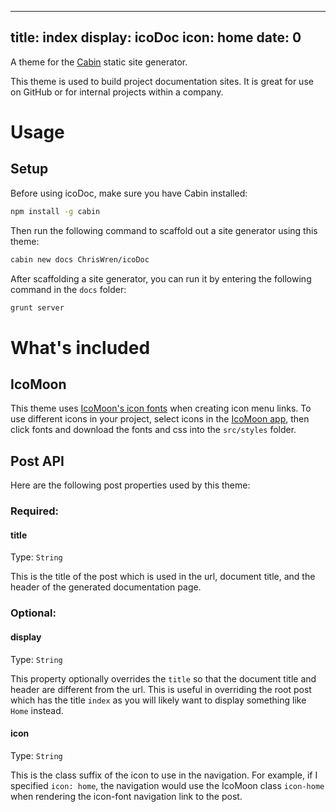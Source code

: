----
title: index
display: icoDoc
icon: home
date: 0
----
A theme for the [Cabin](https://github.com/colinwren/cabin) static site generator.

This theme is used to build project documentation sites. It is great for use on GitHub or for internal projects within a company.

# Usage

## Setup

Before using icoDoc, make sure you have Cabin installed:
```bash
npm install -g cabin
```

Then run the following command to scaffold out a site generator using this theme:
```bash
cabin new docs ChrisWren/icoDoc
```

After scaffolding a site generator, you can run it by entering the following command in the `docs` folder:
```bash
grunt server
```

# What's included

## IcoMoon
This theme uses [IcoMoon's icon fonts](http://icomoon.io/) when creating icon menu links. To use different icons in your project, select icons in the [IcoMoon app](http://icomoon.io/app/), then click fonts and download the fonts and css into the `src/styles` folder.

## Post API

Here are the following post properties used by this theme:

### Required:

#### title
Type: `String`

This is the title of the post which is used in the url, document title, and the header of the generated documentation page.

### Optional:

#### display
Type: `String`

This property optionally overrides the `title` so that the document title and header are different from the url. This is useful in overriding the root post which has the title `index` as you will likely want to display something like `Home` instead. 

#### icon
Type: `String`

This is the class suffix of the icon to use in the navigation. For example, if I specified `icon: home`, the navigation would use the IcoMoon class `icon-home` when rendering the icon-font navigation link to the post.  
